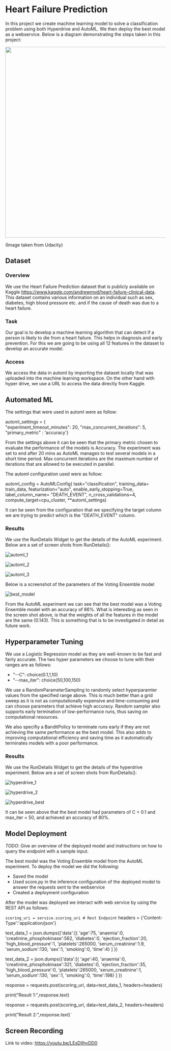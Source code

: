 # Heart Failure Prediction

In this project we create machine learning model to solve a classification problem using both Hyperdrive and AutoML. We then deploy the best model as a webservice. Below is a diagram demonstrating the steps taken in this project:

<p align="center">
  <img width="600" height="600" src="https://github.com/adhamalhossary/heart_failure_prediction_on_azure/blob/main/images/workflow.png">
</p>

(Image taken from Udacity)

## Dataset

### Overview
We use the Heart Failure Prediction dataset that is publicly available on Kaggle https://www.kaggle.com/andrewmvd/heart-failure-clinical-data. This dataset contains various information on an individual such as sex, diabetes, high blood pressure etc. and if the cause of death was due to a heart failure.

### Task
Our goal is to develop a machine learning algorithm that can detect if a person is likely to die from a heart failure. This helps in diagnosis and early prevention. For this we are going to be using all 12 features in the dataset to develop an accurate model.

### Access
We access the data in automl by importing the dataset locally that was uploaded into the machine learning workspace. On the other hand with hyper drive, we use a URL to access the data directly from Kaggle.

## Automated ML
The settings that were used in automl were as follow:

automl_settings = {    
    "experiment_timeout_minutes": 20,
    "max_concurrent_iterations": 5,
    "primary_metric" : 'accuracy'}
    
From the settings above it can be seen that the primary metric chosen to evaluate the performance of the models is Accuracy. The experiment was set to end after 20 mins as AutoML manages to test several models in a short time period. Max concurrent iterations are the maximum number of iterations that are allowed to be executed in parallel.
    
The automl configuration used were as follow:

automl_config = AutoMLConfig(
    task="classification",
    training_data= train_data,
    featurization="auto",
    enable_early_stopping=True,
    label_column_name= "DEATH_EVENT",
    n_cross_validations=4,
    compute_target=cpu_cluster,
    **automl_settings)
    
It can be seen from the configuration that we specifying the target column we are trying to predict which is the "DEATH_EVENT" column.

### Results

We use the RunDetails Widget to get the details of the AutoML experiment. Below are a set of screen shots from RunDetails():

![automl_1](https://github.com/adhamalhossary/heart_failure_prediction_on_azure/blob/main/images/automl_1.png)

![automl_2](https://github.com/adhamalhossary/heart_failure_prediction_on_azure/blob/main/images/automl_1.png)

![automl_3](https://github.com/adhamalhossary/heart_failure_prediction_on_azure/blob/main/images/automl_1.png)

Below is a screenshot of the parameters of the Voting Ensemble model

![best_model](https://github.com/adhamalhossary/heart_failure_prediction_on_azure/blob/main/images/best_model.png)

From the AutoML experiment we can see that the best model was a Voting Ensemble model with an accuracy of 86%. What is interesting as seen in the screen shot above, is that the weights of all the features in the model are the same (0.143). This is something that is to be investigated in detail as future work.

## Hyperparameter Tuning

We use a Logistic Regression model as they are well-known to be fast and fairly accurate. The two hyper parameters we choose to tune with their ranges are as follows:

 - "--C": choice(0.1,1,10)
 - "--max_iter": choice(50,100,150)

We use a RandomParameterSampling to randomly select hyperparamter values from the specified range above. This is much better than a grid sweep as it is not as computationally expensive and time-consuming and can choose parameters that achieve high accuracy. Random sampler also supports early termination of low-performance runs, thus saving on computational resources.

We also specifiy a BanditPolicy to terminate runs early if they are not achieving the same performance as the best model. This also adds to improving computational efficiency and saving time as it automatically terminates models with a poor performance.

### Results

We use the RunDetails Widget to get the details of the hyperdrive experiment. Below are a set of screen shots from RunDetails():

![hyperdrive_1](https://github.com/adhamalhossary/heart_failure_prediction_on_azure/blob/main/images/hyperdrive_1.png)

![hyperdrive_2](https://github.com/adhamalhossary/heart_failure_prediction_on_azure/blob/main/images/hyperdrive_1.png)

![hyperdrive_best](https://github.com/adhamalhossary/heart_failure_prediction_on_azure/blob/main/images/hyperdrive_best.png)

It can be seen above that the best model had parameters of C = 0.1 and max_iter = 50, and achieved an accuracy of 80%.

## Model Deployment
*TODO*: Give an overview of the deployed model and instructions on how to query the endpoint with a sample input.

The best model was the Voting Ensemble model from the AutoML experiment. To deploy the model we did the following:

- Saved the model
- Used score.py in the inference configuration of the deployed model to answer the requests sent to the webservice
- Created a deployment configuration

After the model was deployed we interact with web service by using the REST API as follows:

`scoring_uri = service.scoring_uri # Rest Endpoint`
headers = {'Content-Type':'application/json'}

test_data_1 = json.dumps({'data':[{
    'age':75,
    'anaemia':0,
    'creatinine_phosphokinase':582,
    'diabetes':0,
    'ejection_fraction':20,
    'high_blood_pressure':1,
    'platelets':265000,
    'serum_creatinine':1.9,
    'serum_sodium':130,
    'sex':1,
    'smoking':0,
    'time':4}
    ]
        })

test_data_2 = json.dumps({'data':[{
    'age':40,
    'anaemia':0,
    'creatinine_phosphokinase':321,
    'diabetes':0,
    'ejection_fraction':35,
    'high_blood_pressure':0,
    'platelets':265000,
    'serum_creatinine':1,
    'serum_sodium':130,
    'sex':1,
    'smoking':0,
    'time':198}
    ]
        })

response = requests.post(scoring_uri, data=test_data_1, headers=headers)

print("Result 1:",response.text)


response = requests.post(scoring_uri, data=test_data_2, headers=headers)

print("Result 2:",response.text)`

## Screen Recording

Link to video: https://youtu.be/LEsDIIhvDD0
